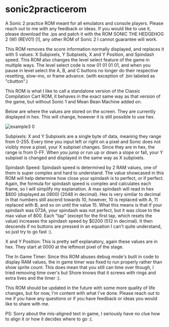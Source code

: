 
# sonic2practicerom
A Sonic 2 practice ROM meant for all emulators and console players. Please reach out to me with any feedback or ideas.
If you would like to use it, please download the .ips and patch it with the ROM SONIC THE HEDGEHOG 2 (W) (REV01) [!], any other ROM of Sonic 2 I cannot guarantee will work.

This ROM removes the score information normally displayed, and replaces it with 5 values: X Subpixels, Y Subpixels, X and Y Position, and Spindash speed. This ROM also changes the level select feature of the game in multiple ways. The level select code is now 01 01 01 01, and when you pause in level select the A, B, and C buttons no longer do their respective resetting, slow-mo, or frame advance. (with exception of .bin labeled as "cbutton".)

This ROM is what I like to call a standalone version of the Classic Compilation Cart ROM, it behaves in the exact same way as that version of the game, but without Sonic 1 and Mean Bean Machine added on.

Below are where the values are stored on the screen. They are currently displayed in hex. This will change, however it is still possible to use hex.

![example3 0](https://user-images.githubusercontent.com/56403393/130340904-7fd3a6b2-0a67-44ea-8e43-e96f10ca0aa2.png)

Subpixels:
X and Y Subpixels are a single byte of data, meaning they range from 0-255. Every time you input left or right on a pixel and Sonic does not visibly move a pixel, your X subpixel changes. Since they are in hex, the range is from 0-FF. When you jump or run up or down a slope or fall, your Y subpixel is changed and displayed in the same way as X subpixels.

Spindash Speed:
Spindash speed is determined by 2 RAM values, one of them is super complex and hard to understand. The value showcased in this ROM will help determine how close your spindash is to perfect, or if perfect. Again, the formula for spindash speed is complex and calculates each frame, so I will simplify my explanation. A max spindash will read in hex $800 (displayed as 0800) (2048 in decimal). Hex is very similar to decimal in that numbers still ascend towards 10, however, 10 is replaced with A, 11 replaced with B, and so on until the value 15. What this means is that if your spindash was 073A, your spindash was not perfect, but it was close to the max value of 800. Each "tap" (except for the first tap, which resets the value) increases the spindash speed by $0200 (512 in decimal). It then descends if no buttons are pressed in an equation I can't quite understand, so just try to go fast :).

X and Y Position:
This is pretty self explanatory, again these values are in hex. They start at 0000 at the leftmost pixel of the stage.

The In Game Timer:
Since this ROM abuses debug mode's built in code to display RAM values, the in game timer was fixed to run properly rather than show sprite count. This does mean that you still can time over though, I tried removing time over's but Shore knows that it screws with rings and extra lives and the timer :).

This ROM should be updated in the future with some more quality of life changes, but for now, I'm content with what I've done. Please reach out to me if you have any questions or if you have feedback or ideas you would like to share with me.

PS: Sorry about the mis-aligned text in game, I seriously have no clue how to align it or how it decides where to go :(.
